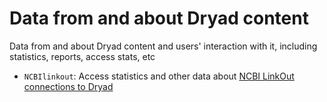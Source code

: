 Data from and about Dryad content
=================================

Data from and about Dryad content and users' interaction with it, including
statistics, reports, access stats, etc

- `NCBIlinkout`: Access statistics and other data about [NCBI LinkOut
  connections to Dryad](http://wiki.datadryad.org/NCBI_LinkOut)
